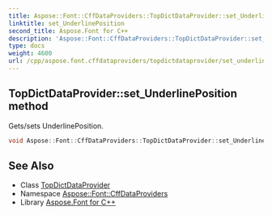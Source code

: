 ```yaml
---
title: Aspose::Font::CffDataProviders::TopDictDataProvider::set_UnderlinePosition method
linktitle: set_UnderlinePosition
second_title: Aspose.Font for C++
description: 'Aspose::Font::CffDataProviders::TopDictDataProvider::set_UnderlinePosition method. Gets/sets UnderlinePosition in C++.'
type: docs
weight: 4600
url: /cpp/aspose.font.cffdataproviders/topdictdataprovider/set_underlineposition/
---
```

## TopDictDataProvider::set_UnderlinePosition method


Gets/sets UnderlinePosition.

```cpp
void Aspose::Font::CffDataProviders::TopDictDataProvider::set_UnderlinePosition(int32_t value)
```

## See Also

* Class [TopDictDataProvider](../)
* Namespace [Aspose::Font::CffDataProviders](../../)
* Library [Aspose.Font for C++](../../../)
